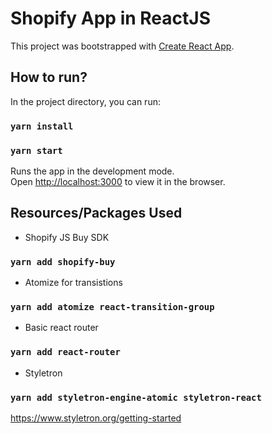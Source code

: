 # Shopify App in ReactJS

This project was bootstrapped with [Create React App](https://github.com/facebook/create-react-app).

## How to run?

In the project directory, you can run:

### `yarn install`
### `yarn start`

Runs the app in the development mode.\
Open [http://localhost:3000](http://localhost:3000) to view it in the browser.


## Resources/Packages Used
- Shopify JS Buy SDK
### `yarn add shopify-buy`

- Atomize for transistions
### `yarn add atomize react-transition-group`

- Basic react router
### `yarn add react-router`

- Styletron
### `yarn add styletron-engine-atomic styletron-react`
https://www.styletron.org/getting-started